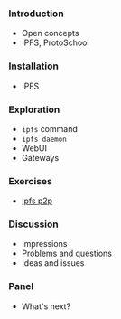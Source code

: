 ### Introduction

- Open concepts
- IPFS, ProtoSchool

### Installation

- IPFS

### Exploration

- ```ipfs``` command
- ```ipfs daemon```
- WebUI
- Gateways

### Exercises

- [ipfs p2p](exercises/IPFS-P2P.md)

### Discussion

- Impressions
- Problems and questions
- Ideas and issues

### Panel

- What's next?

